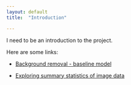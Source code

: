 ```yaml
---
layout: default
title:  "Introduction"

---
```


I need to be an introduction to the project.

Here are some links:

* [Background removal - baseline model](background-removal-step1)

* [Exploring summary statistics of image data](summary-stats-of-images)
